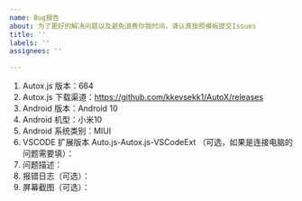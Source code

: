 ```yaml
---
name: Bug报告
about: 为了更好的解决问题以及避免浪费你我时间，请认真按照模板提交Issues
title: ''
labels: ''
assignees: ''

---
```


1. Autox.js 版本：664
2. Autox.js 下载渠道：https://github.com/kkevsekk1/AutoX/releases
3. Android 版本：Android 10
4. Android 机型：小米10
5. Android 系统类别：MIUI
6. VSCODE  扩展版本 Auto.js-Autox.js-VSCodeExt （可选，如果是连接电脑的问题需要填）：
7. 问题描述：
8. 报错日志（可选）：
9. 屏幕截图（可选）：
